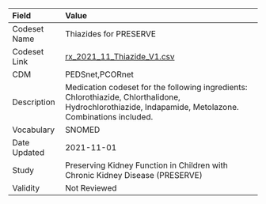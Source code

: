 |Field        |Value                                                                                                                                                 |
|:------------|:-----------------------------------------------------------------------------------------------------------------------------------------------------|
|Codeset Name |Thiazides for PRESERVE                                                                                                                                |
|Codeset Link |[rx_2021_11_Thiazide_V1.csv](https://github.com/PEDSnet/Variable-Dictionary/blob/main/drugs/rx_2021_11_Thiazide_V1.csv)                               |
|CDM          |PEDSnet,PCORnet                                                                                                                                       |
|Description  |Medication codeset for the following ingredients: Chlorothiazide, Chlorthalidone, Hydrochlorothiazide, Indapamide, Metolazone. Combinations included. |
|Vocabulary   |SNOMED                                                                                                                                                |
|Date Updated |2021-11-01                                                                                                                                            |
|Study        |Preserving Kidney Function in Children with Chronic Kidney Disease (PRESERVE)                                                                         |
|Validity     |Not Reviewed                                                                                                                                          |
